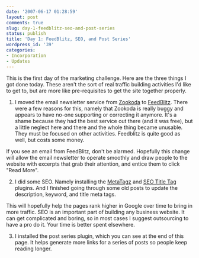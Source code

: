 ```yaml
---
date: '2007-06-17 01:28:59'
layout: post
comments: true
slug: day-1-feedblitz-seo-and-post-series
status: publish
title: 'Day 1: FeedBlitz, SEO, and Post Series'
wordpress_id: '39'
categories:
- Incorporation
- Updates
---
```


This is the first day of the marketing challenge.  Here are the three things I got done today.  These aren't the sort of real traffic building activities I'd like to get to, but are more like pre-requisites to get the site together properly.

1. I moved the email newsletter service from [Zookoda](http://www.zookoda.com) to [FeedBlitz](http://www.feedblitz.com).  There were a few reasons for this, namely that Zookoda is really buggy and appears to have no-one supporting or correcting it anymore.  It's a shame because they had the best service out there (and it was free), but a little neglect here and there and the whole thing became unusable.  They must be focused on other activities. Feedblitz is quite good as well, but costs some money.

If you see an email from FeedBlitz, don't be alarmed.  Hopefully this change will allow the email newsletter to operate smoothly and draw people to the website with excerpts that grab their attention, and entice them to click "Read More".

2. I did some SEO.  Namely installing the [MetaTagz](http://www.brandonbuttars.com/2007/03/29/wordpress-meta-tags-plugin/) and [SEO Title Tag](http://www.netconcepts.com/seo-title-tag-plugin/) plugins.  And I finished going through some old posts to update the description, keyword, and title meta tags.

This will hopefully help the pages rank higher in Google over time to bring in more traffic.  SEO is an important part of building any business website.  It can get complicated and boring, so in most cases I suggest outsourcing to have a pro do it.  Your time is better spent elsewhere.

3. I installed the post series plugin, which you can see at the end of this page.  It helps generate more links for a series of posts so people keep reading longer.
